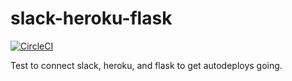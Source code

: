 # slack-heroku-flask

[![CircleCI](https://circleci.com/gh/loggs/slack-heroku-flask.svg?style=svg)](https://circleci.com/gh/loggs/slack-heroku-flask)

Test to connect slack, heroku, and flask to get autodeploys going. 
